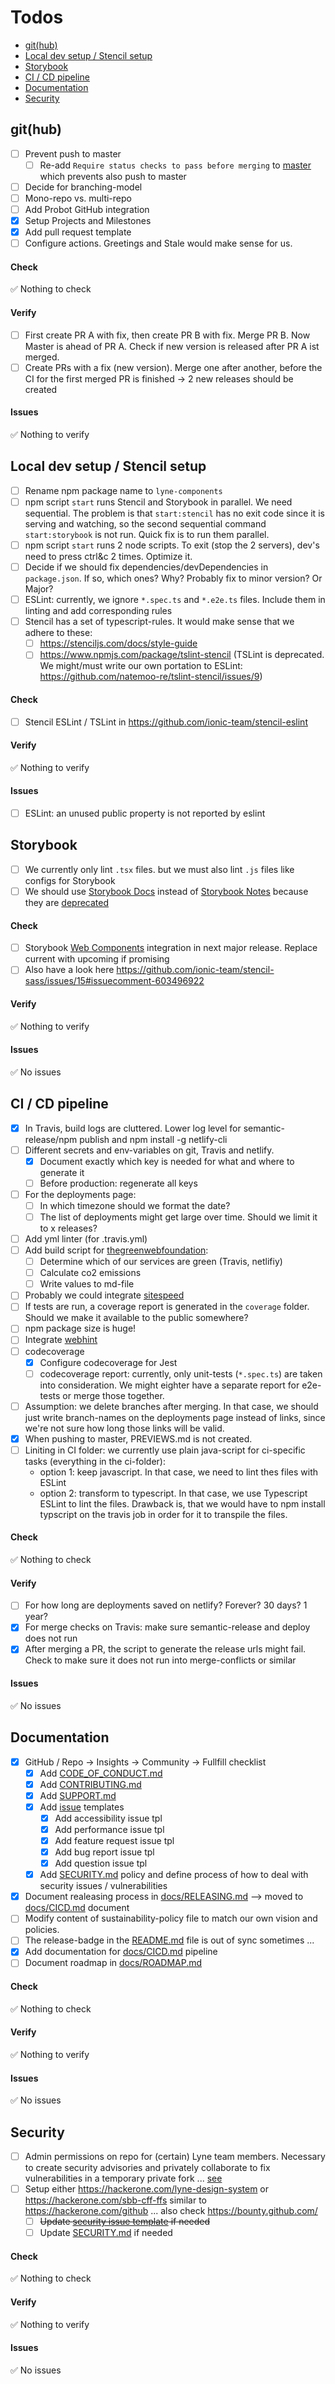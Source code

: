 # Todos

- [git(hub)](#github)
- [Local dev setup / Stencil setup](#local-dev-setup--stencil-setup)
- [Storybook](#storybook)
- [CI / CD pipeline](#ci--cd-pipeline)
- [Documentation](#documentation)
- [Security](#security)


## git(hub)
- [ ] Prevent push to master
  - [ ] Re-add `Require status checks to pass before merging` to [master](https://github.com/lyne-design-system/lyne-components/settings/branch_protection_rules/15040780) which prevents also push to master
- [ ] Decide for branching-model
- [ ] Mono-repo vs. multi-repo
- [ ] Add Probot GitHub integration
- [x] Setup Projects and Milestones
- [x] Add pull request template
- [ ] Configure actions. Greetings and Stale would make sense for us.

#### Check
✅ Nothing to check

#### Verify
- [ ] First create PR A with fix, then create PR B with fix. Merge PR B. Now Master is ahead of PR A. Check if new version is released after PR A ist merged.
- [ ] Create PRs with a fix (new version). Merge one after another, before the CI for the first merged PR is finished -> 2 new releases should be created

#### Issues
✅ Nothing to verify

## Local dev setup / Stencil setup
- [ ] Rename npm package name to ```lyne-components```
- [ ] npm script ```start``` runs Stencil and Storybook in parallel. We need sequential. The problem is that ```start:stencil``` has no exit code since it is serving and watching, so the second sequential command ```start:storybook``` is not run. Quick fix is to run them parallel.
- [ ] npm script ```start``` runs 2 node scripts. To exit (stop the 2 servers), dev's need to press ctrl&c 2 times. Optimize it.
- [ ] Decide if we should fix dependencies/devDependencies in `package.json`. If so, which ones? Why? Probably fix to minor version? Or Major?
- [ ] ESLint: currently, we ignore ```*.spec.ts``` and ```*.e2e.ts``` files. Include them in linting and add corresponding rules
- [ ] Stencil has a set of typescript-rules. It would make sense that we adhere to these:
  - [ ] https://stenciljs.com/docs/style-guide
  - [ ] https://www.npmjs.com/package/tslint-stencil (TSLint is deprecated. We might/must write our own portation to ESLint: https://github.com/natemoo-re/tslint-stencil/issues/9)

#### Check
- [ ] Stencil ESLint / TSLint in https://github.com/ionic-team/stencil-eslint

#### Verify
✅ Nothing to verify

#### Issues
- [ ] ESLint: an unused public property is not reported by eslint

## Storybook
- [ ] We currently only lint `.tsx` files. but we must also lint `.js` files like configs for Storybook
- [ ] We should use [Storybook Docs](https://github.com/storybookjs/storybook/tree/next/addons/docs) instead of [Storybook Notes](https://github.com/storybookjs/storybook/tree/master/addons/notes) because they are [deprecated](https://github.com/storybookjs/storybook#deprecated-addons)

#### Check
- [ ] Storybook [Web Components](https://github.com/storybookjs/storybook/tree/next/app/web-components) integration in next major release. Replace current with upcoming if promising
- [ ] Also have a look here https://github.com/ionic-team/stencil-sass/issues/15#issuecomment-603496922

#### Verify
✅ Nothing to verify

#### Issues
✅ No issues


## CI / CD pipeline
- [x] In Travis, build logs are cluttered. Lower log level for semantic-release/npm publish and npm install -g netlify-cli
- [ ] Different secrets and env-variables on git, Travis and netlify.
  - [x] Document exactly which key is needed for what and where to generate it
  - [ ] Before production: regenerate all keys
- [ ] For the deployments page:
  - [ ] In which timezone should we format the date?
  - [ ] The list of deployments might get large over time. Should we limit it to x releases?
- [ ] Add yml linter (for .travis.yml)
- [ ] Add build script for [thegreenwebfoundation](https://github.com/thegreenwebfoundation/co2.js):
  - [ ] Determine which of our services are green (Travis, netlifiy)
  - [ ] Calculate co2 emissions
  - [ ] Write values to md-file
- [ ] Probably we could integrate [sitespeed](https://www.sitespeed.io)
- [ ] If tests are run, a coverage report is generated in the ```coverage``` folder. Should we make it available to the public somewhere?
- [ ] npm package size is huge!
- [ ] Integrate [webhint](https://webhint.io/docs/user-guide/)
- [ ] codecoverage
  - [x] Configure codecoverage for Jest
  - [ ] codecoverage report: currently, only unit-tests (```*.spec.ts```) are taken into consideration. We might eighter have a separate report for e2e-tests or merge those together.
- [ ] Assumption: we delete branches after merging. In that case, we should just write branch-names on the deployments page instead of links, since we're not sure how long those links will be valid.
- [x] When pushing to master, PREVIEWS.md is not created.
- [ ] Liniting in CI folder: we currently use plain java-script for ci-specific tasks (everything in the ci-folder):
  - option 1: keep javascript. In that case, we need to lint thes files with ESLint
  - option 2: transform to typescript. In that case, we use Typescript ESLint to lint the files. Drawback is, that we would have to npm install typscript on the travis job in order for it to transpile the files.

#### Check
✅ Nothing to check

#### Verify
- [ ] For how long are deployments saved on netlify? Forever? 30 days? 1 year?
- [x] For merge checks on Travis: make sure semantic-release and deploy does not run
- [x] After merging a PR, the script to generate the release urls might fail. Check to make sure it does not run into merge-conflicts or similar

#### Issues
✅ No issues

## Documentation
- [x] GitHub / Repo -> Insights -> Community -> Fullfill checklist
  - [x] Add [CODE_OF_CONDUCT.md](/.github/CODE_OF_CONDUCT.md)
  - [x] Add [CONTRIBUTING.md](/.github/CONTRIBUTING.md)
  - [x] Add [SUPPORT.md](/.github/SUPPORT.md)
  - [x] Add [issue](/.github/ISSUE_TEMPLATE) templates
    - [x] Add accessibility issue tpl
    - [x] Add performance issue tpl
    - [x] Add feature request issue tpl
    - [x] Add bug report issue tpl
    - [x] Add question issue tpl
  - [x] Add [SECURITY.md](/.github/SECURITY.md) policy and define process of how to deal with security issues / vulnerabilities
- [x] Document realeasing process in [docs/RELEASING.md](docs/RELEASING.md) --> moved to [docs/CICD.md](docs/CICD.md) document
- [ ] Modify content of sustainability-policy file to match our own vision and policies.
- [ ] The release-badge in the [README.md](./README.md) file is out of sync sometimes ...
- [X] Add documentation for [docs/CICD.md](docs/CICD.md) pipeline
- [ ] Document roadmap in [docs/ROADMAP.md](docs/ROADMAP.md)

#### Check
✅ Nothing to check

#### Verify
✅ Nothing to verify

#### Issues
✅ No issues


## Security
- [ ] Admin permissions on repo for (certain) Lyne team members. Necessary to create security advisories and privately collaborate to fix vulnerabilities in a temporary private fork ... [see](https://help.github.com/en/github/managing-security-vulnerabilities/about-github-security-advisories)
- [ ] Setup either https://hackerone.com/lyne-design-system or https://hackerone.com/sbb-cff-ffs similar to https://hackerone.com/github ... also check https://bounty.github.com/
  - [ ] ~~Update [security issue template](.github/ISSUE_TEMPLATE/00-security-issue.md) if needed~~
  - [ ] Update [SECURITY.md](.github/SECURITY.md) if needed

#### Check
✅ Nothing to check

#### Verify
✅ Nothing to verify

#### Issues
✅ No issues
